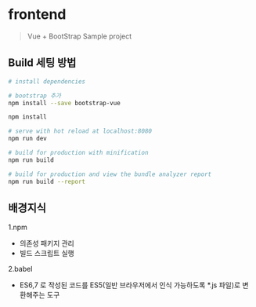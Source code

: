 # frontend

> Vue + BootStrap Sample project

## Build 세팅 방법

``` bash
# install dependencies

# bootstrap 추가
npm install --save bootstrap-vue

npm install

# serve with hot reload at localhost:8080
npm run dev

# build for production with minification
npm run build

# build for production and view the bundle analyzer report
npm run build --report

```

## 배경지식
1.npm
* 의존성 패키지 관리
* 빌드 스크립트 실행
  
2.babel
* ES6,7 로 작성된 코드를 ES5(일반 브라우저에서 인식 가능하도록 *.js 파일)로 변환해주는 도구
